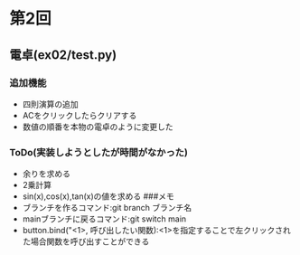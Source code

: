 # 第2回
## 電卓(ex02/test.py)
### 追加機能
- 四則演算の追加
- ACをクリックしたらクリアする
- 数値の順番を本物の電卓のように変更した
### ToDo(実装しようとしたが時間がなかった)
- 余りを求める
- 2乗計算
- sin(x),cos(x),tan(x)の値を求める
###メモ
- ブランチを作るコマンド:git branch ブランチ名
- mainブランチに戻るコマンド:git switch main
- button.bind("<1>, 呼び出したい関数):<1>を指定することで左クリックされた場合関数を呼び出すことができる

